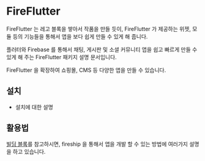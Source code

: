 # FireFlutter

FireFlutter 는 레고 블록을 쌓아서 작품을 만들 듯이, FireFlutter 가 제공하는 위젯, 모듈 등의 기능들을 통해서 앱을 보다 쉽게 만들 수 있게 해 줍니다.

플러터와 Firebase 를 통해서 채팅, 게시판 및 소셜 커뮤니티 앱을 쉽고 빠르게 만들 수 있게 해 주는 FireFlutter 패키지 설명 문서입니다.

FireFlutter 을 확장하여 쇼핑몰, CMS 등 다양한 앱을 만들 수 있습니다.

## 설치

- 설치에 대한 설명


## 활용법

[빌딩 블록](building_blocks.md)를 참고하시면, fireship 을 통해서 앱을 개발 할 수 있는 방법에 여러가지 설명을 하고 있습니다.


